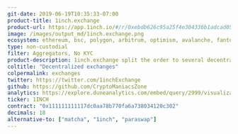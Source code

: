 ```yaml
---
git-date: 2019-06-19T10:35:33-07:00
product-title: 1inch.exchange
product-url: https://app.1inch.io/#/r/0xebdb626c95a25f4e304336b1adcad0521a1bdca1
image: /images/output_md/1inch.exchange.png
ecosystem: ethereum, bsc, polygon, arbitrum, optimism, avalanche, fantom, gnosis
type: non-custodial
filter: Aggregators, No KYC
product-description: 1inch.exchange split the order to several decentralized exchanges like UniswapExchange, KyberNetwork, Bancor and RadarRelay to avoid high price slippage. [Interview with 1inch CTO](/mooniswap). [1inch alternatives](/1inch-alternatives).
coltitle: "Decentralized exchanges"
colpermalink: exchanges
twitter: https://twitter.com/1inchExchange
github: https://github.com/CryptoManiacsZone
analytics: https://explore.duneanalytics.com/embed/query/2999/visualization/5795?api_key=eMBgjol6pyg1Ly4ciQF7D0kj7iOONMMQWUQpzP0q
ticker: 1INCH
contract: "0x111111111117dc0aa78b770fa6a738034120c302"
decimals: 18
alternative-to: ["matcha", "1inch", "paraswap"]
---
```

